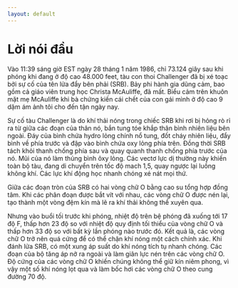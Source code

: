 ```yaml
---
layout: default
---
```


# Lời nói đầu

Vào 11:39 sáng giờ EST ngày 28 tháng 1 năm 1986, chỉ 73.124 giây sau khi phóng khi đang ở độ cao 48.000 feet, tàu con thoi Challenger đã bị xé toạc bởi sự cố của tên lửa đẩy bên phải (SRB). Bảy phi hành gia dũng cảm, bao gồm cả giáo viên trung học Christa McAuliffe, đã mất. Biểu cảm trên khuôn mặt mẹ McAuliffe khi bà chứng kiến cái chết của con gái mình ở độ cao 9 dặm ám ảnh tôi cho đến tận ngày nay.

Sự cố tàu Challenger là do khí thải nóng trong chiếc SRB khi rơi bị hỏng rò rỉ ra từ giữa các đoạn của thân nó, bắn tung tóe khắp thân bình nhiên liệu bên ngoài. Đáy của bình chứa hydro lỏng chính nổ tung, đốt cháy nhiên liệu, đẩy bình về phía trước và đập vào bình chứa oxy lỏng phía trên. Đồng thời SRB tách khỏi thanh chống phía sau và quay quanh thanh chống phía trước của nó. Mũi của nó làm thủng bình ôxy lỏng. Các vectơ lực dị thường này khiến toàn bộ tàu, đang di chuyển trên tốc độ mach 1,5, quay ngược lại luồng không khí. Các lực khí động học nhanh chóng xé nát mọi thứ.

Giữa các đoạn tròn của SRB có hai vòng chữ O bằng cao su tổng hợp đồng tâm. Khi các phân đoạn được bắt vít với nhau, các vòng chữ O được nén lại, tạo thành một vòng đệm kín mà lẽ ra khí thải không thể xuyên qua.

Nhưng vào buổi tối trước khi phóng, nhiệt độ trên bệ phóng đã xuống tới 17 độ F, thấp hơn 23 độ so với nhiệt độ quy định tối thiểu của vòng chữ O và thấp hơn 33 độ so với bất kỳ lần phóng nào trước đó. Kết quả là, các vòng chữ O trở nên quá cứng để có thể chặn khí nóng một cách chính xác. Khi đánh lửa SRB, có một xung áp suất do khí nóng tích tụ nhanh chóng. Các đoạn của bộ tăng áp nở ra ngoài và làm giãn lực nén trên các vòng chữ O. Độ cứng của các vòng chữ O khiến chúng không thể giữ kín niêm phong, vì vậy một số khí nóng lọt qua và làm bốc hơi các vòng chữ O theo cung đường 70 độ.
